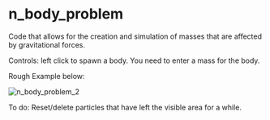 # n_body_problem
Code that allows for the creation and simulation of masses that are affected by gravitational forces.

Controls:
left click to spawn a body. You need to enter a mass for the body.



Rough Example below:

![n_body_problem_2](https://github.com/user-attachments/assets/77a8831c-70b7-42ec-a25e-5927a05b8a53)




To do:
Reset/delete particles that have left the visible area for a while.
